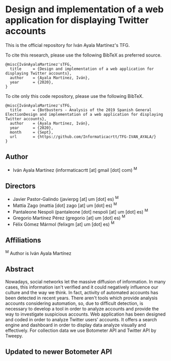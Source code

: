 # Design and implementation of a web application for displaying Twitter accounts

This is the official repository for Iván Ayala Martínez's TFG.

To cite this research, please use the following BibTeX as preferred source.
```
@misc{IvánAyalaMartinez'sTFG, 
  title     = {Design and implementation of a web application for displaying Twitter accounts},
  author    = {Ayala Martínez, Iván}, 
  year      = {2020}, 
} 
```
To cite only this code repository, please use the following BibTeX. 
```
@misc{IvánAyalaMartinez'sTFG, 
  title     = {Botbusters - Analysis of the 2019 Spanish General ElectionDesign and implementation of a web application for displaying Twitter accounts},
  author    = {Ayala Martínez, Iván}, 
  year      = {2020}, 
  month     = {Sept},
  url       = {https://github.com/Informaticacrtt/TFG-IVAN_AYALA/}
} 
```

## Author
- Iván Ayala Martínez (informaticacrtt [at] gmail [dot] com) <sup>M</sup>

## Directors
- Javier Pastor-Galindo (javierpg [at] um [dot] es) <sup>M</sup>
- Mattia Zago (mattia [dot] zago [at] um [dot] es) <sup>M</sup>
- Pantaleone Nespoli (pantaleone [dot] nespoli [at] um [dot] es) <sup>M</sup>
- Gregorio Martínez Pérez (gregorio [at] um [dot] es) <sup>M</sup>
- Félix Gómez Mármol (felixgm [at] um [dot] es) <sup>M</sup>

## Affiliations
 <sup>M</sup> Author is Iván Ayala Martínez
 
## Abstract
Nowadays, social networks let the massive diffusion of information. In many cases, this information isn't verified and it could negatively influence our culture and the way we think. In fact, activity of automated accounts has been detected in recent years. There aren't tools which provide analysis accounts considering automation, so, due to difficult detection, is necessary to develop a tool in order to analyze accounts and provide the way to investigate suspicious accounts. Web application has been designed and coded in order to analyze Twitter users’ accounts. It offers a search engine and dashboard in order to display data analyze visually and effectively. For collection data we use Botometer API and Twitter API by Tweepy.

## Updated to newer Botometer API